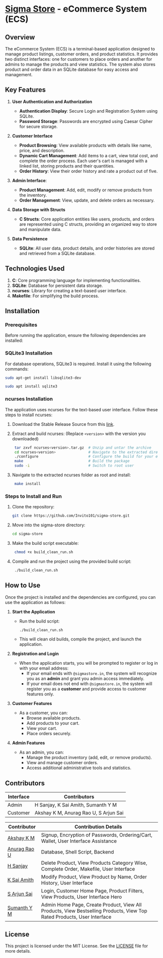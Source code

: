 # [Sigma Store](https://github.com/Invito101/sigma-store) - eCommerce System (ECS)

## Overview

The eCommerce System (ECS) is a terminal-based application designed to manage product listings, customer orders, and product statistics. It provides two distinct interfaces: one for customers to place orders and another for admins to manage the products and view statistics. The system also stores product and order data in an SQLite database for easy access and management.

## Key Features

1. **User Authentication and Authorization**

    - **Authentication Display**: Secure Login and Registration System using SQLite.
    - **Password Storage**: Passwords are encrypted using Caesar Cipher for secure storage.

2. **Customer Interface**

    - **Product Browsing**: View available products with details like name, price, and description.
    - **Dynamic Cart Management**: Add items to a cart, view total cost, and complete the order process. Each user's cart is managed with a linked list, storing products and their quantities.
    - **Order History**: View their order history and rate a product out of five.

3. **Admin Interface**:

    - **Product Management**: Add, edit, modify or remove products from the inventory.
    - **Order Management**: View, update, and delete orders as necessary.

4. **Data Storage with Structs**

    - **C Structs**: Core application entities like users, products, and orders are represented using C structs, providing an organized way to store and manipulate data.

5. **Data Persistence**
    - **SQLite**: All user data, product details, and order histories are stored and retrieved from a SQLite database.

## Technologies Used

1. **C**: Core programming language for implementing functionalities.
2. **SQLite**: Database for persistent data storage.
3. **ncurses**: Library for creating a text-based user interface.
4. **Makefile**: For simplifying the build process.

## Installation

### Prerequisites

Before running the application, ensure the following dependencies are installed:

### SQLite3 Installation

For database operations, SQLite3 is required. Install it using the following commands:

```bash
sudo apt-get install libsqlite3-dev
```

```bash
sudo apt install sqlite3
```

### ncurses Installation

The application uses ncurses for the text-based user interface. Follow these steps to install ncurses:

1. Download the Stable Release Source from this [link](https://invisible-island.net/ncurses/ncurses.html#download_ncurses).

2. Extract and build ncurses: (Replace `<version>` with the version you downloaded)

    ```bash
     tar zxvf ncurses<version>.tar.gz  # Unzip and untar the archive
     cd ncurses<version>               # Navigate to the extracted directory
     ./configure                       # Configure the build for your environment
     make                              # Build the package
     sudo -i                           # Switch to root user
    ```

3. Navigate to the extracted ncurses folder as root and install:

    ```bash
     make install
    ```

### Steps to Install and Run

1. Clone the repository:
    ```bash
    git clone https://github.com/Invito101/sigma-store.git
    ```
2. Move into the sigma-store directory:
    ```bash
    cd sigma-store
    ```
3. Make the build script executable:
    ```bash
     chmod +x build_clean_run.sh
    ```
4. Compile and run the project using the provided build script:
    ```bash
     ./build_clean_run.sh
    ```

## How to Use

Once the project is installed and the dependencies are configured, you can use the application as follows:

1. **Start the Application**

    - Run the build script:
        ```bash
        ./build_clean_run.sh
        ```
    - This will clean old builds, compile the project, and launch the application.

2. **Registration and Login**
    - When the application starts, you will be prompted to register or log in with your email address:
        - If your email ends with `@sigmastore.in`, the system will recognize you as an **admin** and grant you admin access immediately.
        - If your email does not end with `@sigmastore.in`, the system will register you as a **customer** and provide access to customer features only.
3. **Customer Features**
    - As a customer, you can:
        - Browse available products.
        - Add products to your cart.
        - View your cart.
        - Place orders securely.
4. **Admin Features**
    - As an admin, you can:
        - Manage the product inventory (add, edit, or remove products).
        - View and manage customer orders.
        - Access additional administrative tools and statistics.

## Contributors

| Interface | Contributors                          |
| --------- | ------------------------------------- |
| Admin     | H Sanjay, K Sai Amith, Sumanth Y M    |
| Customer  | Akshay K M, Anurag Rao U, S Arjun Sai |

| Contributor                                     | Contribution Details                                                                                                   |
| ----------------------------------------------- | ---------------------------------------------------------------------------------------------------------------------- |
| [Akshay K M](https://github.com/Akshay-K-M)     | Signup, Encryption of Passwords, Ordering/Cart, Wallet, User Interface Assistance                                      |
| [Anurag Rao U](https://github.com/Invito101)    | Database, Shell Script, Backend                                                                                        |
| [H Sanjay](https://github.com/Bit-by-bit-coder) | Delete Product, View Products Category Wise, Complete Order, Makefile, User Interface                                  |
| [K Sai Amith](https://github.com/Dictator-00)   | Modify Product, View Product by Name, Order History, User Interface                                                    |
| [S Arjun Sai](https://github.com/broskitos)     | Login, Customer Home Page, Product Filters, View Products, User Interface Hero                                         |
| [Sumanth Y M](https://github.com/Sumanth-YM)    | Admin Home Page, Create Product, View All Products, View Bestselling Products, View Top Rated Products, User Interface |

## License

This project is licensed under the MIT License. See the [LICENSE](LICENSE) file for more details.
